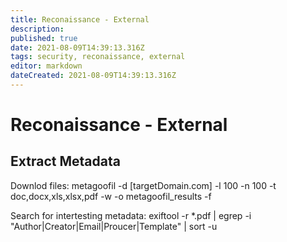```yaml
---
title: Reconaissance - External
description: 
published: true
date: 2021-08-09T14:39:13.316Z
tags: security, reconaissance, external
editor: markdown
dateCreated: 2021-08-09T14:39:13.316Z
---
```


# Reconaissance - External
## Extract Metadata
Downlod files:
metagoofil -d [targetDomain.com] -l 100 -n 100 -t doc,docx,xls,xlsx,pdf -w -o metagoofil_results -f

Search for intertesting metadata:
exiftool -r *.pdf | egrep -i "Author|Creator|Email|Proucer|Template" | sort -u